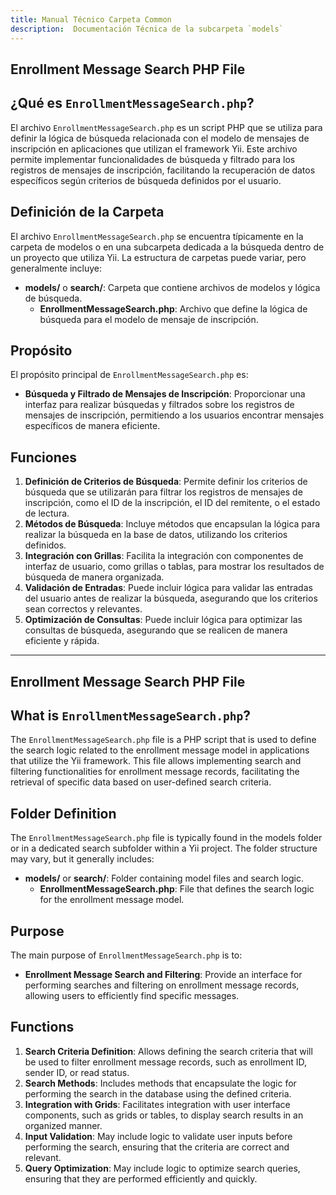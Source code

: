 ```yaml
---
title: Manual Técnico Carpeta Common
description:  Documentación Técnica de la subcarpeta `models`
---
```


## Enrollment Message Search PHP File

## ¿Qué es `EnrollmentMessageSearch.php`?

El archivo `EnrollmentMessageSearch.php` es un script PHP que se utiliza para definir la lógica de búsqueda relacionada con el modelo de mensajes de inscripción en aplicaciones que utilizan el framework Yii. Este archivo permite implementar funcionalidades de búsqueda y filtrado para los registros de mensajes de inscripción, facilitando la recuperación de datos específicos según criterios de búsqueda definidos por el usuario.

## Definición de la Carpeta

El archivo `EnrollmentMessageSearch.php` se encuentra típicamente en la carpeta de modelos o en una subcarpeta dedicada a la búsqueda dentro de un proyecto que utiliza Yii. La estructura de carpetas puede variar, pero generalmente incluye:

- **models/** o **search/**: Carpeta que contiene archivos de modelos y lógica de búsqueda.
  - **EnrollmentMessageSearch.php**: Archivo que define la lógica de búsqueda para el modelo de mensaje de inscripción.

## Propósito

El propósito principal de `EnrollmentMessageSearch.php` es:

- **Búsqueda y Filtrado de Mensajes de Inscripción**: Proporcionar una interfaz para realizar búsquedas y filtrados sobre los registros de mensajes de inscripción, permitiendo a los usuarios encontrar mensajes específicos de manera eficiente.

## Funciones

1. **Definición de Criterios de Búsqueda**: Permite definir los criterios de búsqueda que se utilizarán para filtrar los registros de mensajes de inscripción, como el ID de la inscripción, el ID del remitente, o el estado de lectura.
2. **Métodos de Búsqueda**: Incluye métodos que encapsulan la lógica para realizar la búsqueda en la base de datos, utilizando los criterios definidos.
3. **Integración con Grillas**: Facilita la integración con componentes de interfaz de usuario, como grillas o tablas, para mostrar los resultados de búsqueda de manera organizada.
4. **Validación de Entradas**: Puede incluir lógica para validar las entradas del usuario antes de realizar la búsqueda, asegurando que los criterios sean correctos y relevantes.
5. **Optimización de Consultas**: Puede incluir lógica para optimizar las consultas de búsqueda, asegurando que se realicen de manera eficiente y rápida.

---

## Enrollment Message Search PHP File

## What is `EnrollmentMessageSearch.php`?

The `EnrollmentMessageSearch.php` file is a PHP script that is used to define the search logic related to the enrollment message model in applications that utilize the Yii framework. This file allows implementing search and filtering functionalities for enrollment message records, facilitating the retrieval of specific data based on user-defined search criteria.

## Folder Definition

The `EnrollmentMessageSearch.php` file is typically found in the models folder or in a dedicated search subfolder within a Yii project. The folder structure may vary, but it generally includes:

- **models/** or **search/**: Folder containing model files and search logic.
  - **EnrollmentMessageSearch.php**: File that defines the search logic for the enrollment message model.

## Purpose

The main purpose of `EnrollmentMessageSearch.php` is to:

- **Enrollment Message Search and Filtering**: Provide an interface for performing searches and filtering on enrollment message records, allowing users to efficiently find specific messages.

## Functions

1. **Search Criteria Definition**: Allows defining the search criteria that will be used to filter enrollment message records, such as enrollment ID, sender ID, or read status.
2. **Search Methods**: Includes methods that encapsulate the logic for performing the search in the database using the defined criteria.
3. **Integration with Grids**: Facilitates integration with user interface components, such as grids or tables, to display search results in an organized manner.
4. **Input Validation**: May include logic to validate user inputs before performing the search, ensuring that the criteria are correct and relevant.
5. **Query Optimization**: May include logic to optimize search queries, ensuring that they are performed efficiently and quickly.